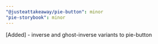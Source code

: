```yaml
---
"@justeattakeaway/pie-button": minor
"pie-storybook": minor
---
```


[Added] - inverse and ghost-inverse variants to pie-button
